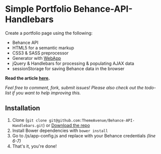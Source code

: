 Simple Portfolio Behance-API-Handlebars
=======================================

Create a portfolio page using the following:

- Behance API
- HTML5 for a semantic markup
- CSS3 & SASS preprocessor 
- Generator with [WebApp](https://github.com/yeoman/generator-webapp)
- jQuery & Handlebars for processing & populating AJAX data
- sessionStorage for saving Behance data in the browser

**Read the article [here](http://themeavenue.net/portfolio-behance-api-handlebars/).**

*Feel free to comment, fork, submit issues! Please also check out the todo-list if you want to help improving this.*

## Installation ##
1. Clone (`git clone git@github.com:ThemeAvenue/Behance-API-Handlebars.git`) or [Download the repo](https://github.com/ThemeAvenue/Behance-API-Handlebars/archive/master.zip)
2. Install Bower dependencies with `bower install`
3. Go to /js/app-config.js and replace with your Behance credentials *(line 6-7)*
4. That's it, you're done!